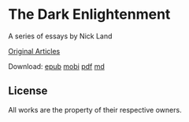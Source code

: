 # The Dark Enlightenment

A series of essays by Nick Land

[Original Articles](http://www.thedarkenlightenment.com/the-dark-enlightenment-by-nick-land/)

Download:
[epub](http://keithanyan.github.io/TheDarkEnlightenment.epub/TheDarkEnlightenment.epub)
[mobi](http://keithanyan.github.io/TheDarkEnlightenment.epub/TheDarkEnlightenment.mobi)
[pdf](http://keithanyan.github.io/TheDarkEnlightenment.epub/TheDarkEnlightenment.pdf)
[md](http://keithanyan.github.io/TheDarkEnlightenment.epub/TheDarkEnlightenment.md)

## License

All works are the property of their respective owners.
